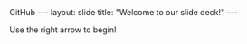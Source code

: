<docktype html>
<Html> <head> GitHub </head> </html>
---
layout: slide
title: "Welcome to our slide deck!"
---

Use the right arrow to begin!
